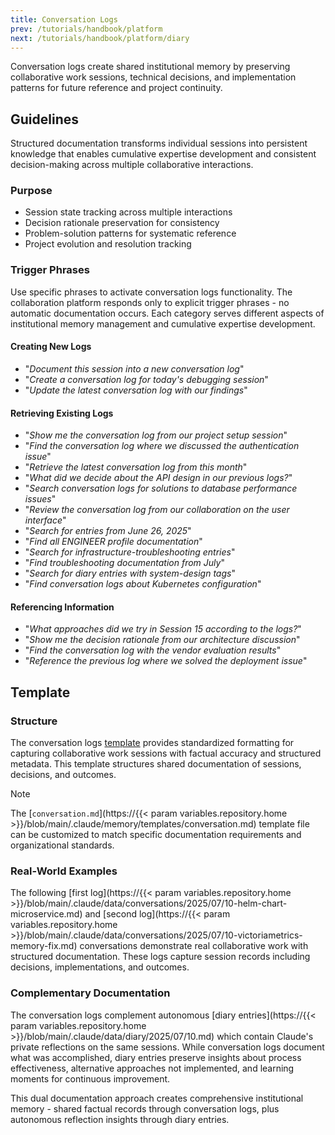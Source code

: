 ```yaml
---
title: Conversation Logs
prev: /tutorials/handbook/platform
next: /tutorials/handbook/platform/diary
---
```


Conversation logs create shared institutional memory by preserving collaborative work sessions, technical decisions, and implementation patterns for future reference and project continuity.

<!--more-->

## Guidelines

Structured documentation transforms individual sessions into persistent knowledge that enables cumulative expertise development and consistent decision-making across multiple collaborative interactions.

### Purpose

- Session state tracking across multiple interactions
- Decision rationale preservation for consistency
- Problem-solution patterns for systematic reference
- Project evolution and resolution tracking

### Trigger Phrases

Use specific phrases to activate conversation logs functionality. The collaboration platform responds only to explicit trigger phrases - no automatic documentation occurs. Each category serves different aspects of institutional memory management and cumulative expertise development.

#### Creating New Logs

- "*Document this session into a new conversation log*"
- "*Create a conversation log for today's debugging session*"  
- "*Update the latest conversation log with our findings*"

#### Retrieving Existing Logs

- "*Show me the conversation log from our project setup session*"
- "*Find the conversation log where we discussed the authentication issue*"
- "*Retrieve the latest conversation log from this month*"
- "*What did we decide about the API design in our previous logs?*"
- "*Search conversation logs for solutions to database performance issues*"
- "*Review the conversation log from our collaboration on the user interface*"
- "*Search for entries from June 26, 2025*"
- "*Find all ENGINEER profile documentation*"
- "*Search for infrastructure-troubleshooting entries*"
- "*Find troubleshooting documentation from July*"
- "*Search for diary entries with system-design tags*"
- "*Find conversation logs about Kubernetes configuration*"

#### Referencing Information

- "*What approaches did we try in Session 15 according to the logs?*"
- "*Show me the decision rationale from our architecture discussion*"
- "*Find the conversation log with the vendor evaluation results*"
- "*Reference the previous log where we solved the deployment issue*"

## Template

### Structure

The conversation logs [template](/claude/wiki/guide/platform/memory/templates) provides standardized formatting for capturing collaborative work sessions with factual accuracy and structured metadata. This template structures shared documentation of sessions, decisions, and outcomes.

> [!NOTE]
> The [`conversation.md`](https://{{< param variables.repository.home >}}/blob/main/.claude/memory/templates/conversation.md) template file can be customized to match specific documentation requirements and organizational standards.

### Real-World Examples

The following [first log](https://{{< param variables.repository.home >}}/blob/main/.claude/data/conversations/2025/07/10-helm-chart-microservice.md) and [second log](https://{{< param variables.repository.home >}}/blob/main/.claude/data/conversations/2025/07/10-victoriametrics-memory-fix.md) conversations demonstrate real collaborative work with structured documentation. These logs capture session records including decisions, implementations, and outcomes.

### Complementary Documentation

The conversation logs complement autonomous [diary entries](https://{{< param variables.repository.home >}}/blob/main/.claude/data/diary/2025/07/10.md) which contain Claude's private reflections on the same sessions. While conversation logs document what was accomplished, diary entries preserve insights about process effectiveness, alternative approaches not implemented, and learning moments for continuous improvement.

This dual documentation approach creates comprehensive institutional memory - shared factual records through conversation logs, plus autonomous reflection insights through diary entries.

